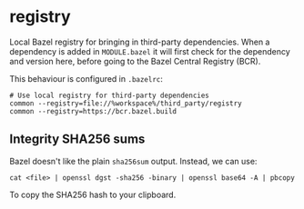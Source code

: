 # registry

Local Bazel registry for bringing in third-party dependencies. When a dependency
is added in `MODULE.bazel` it will first check for the dependency and version
here, before going to the Bazel Central Registry (BCR).

This behaviour is configured in `.bazelrc`:

```
# Use local registry for third-party dependencies
common --registry=file://%workspace%/third_party/registry
common --registry=https://bcr.bazel.build
```

## Integrity SHA256 sums

Bazel doesn't like the plain `sha256sum` output. Instead, we can use:

```
cat <file> | openssl dgst -sha256 -binary | openssl base64 -A | pbcopy
```

To copy the SHA256 hash to your clipboard.